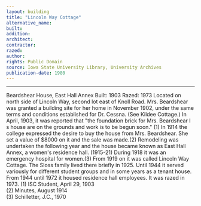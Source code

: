 ```yaml
---
layout: building
title: "Lincoln Way Cottage"
alternative_name: 
built: 
addition:
architect: 
contractor: 
razed: 
author:
rights: Public Domain
source: Iowa State University Library, University Archives
publication-date: 1980 
---
```

---

Beardshear House, East Hall Annex 
Built: 1903 Razed: 1973 
Located on north side of Lincoln Way, second lot east of Knoll 
Road. 
Mrs. Beardshear was granted a building site for her home in November 1902, under the same terms and conditions established for Dr. Cessna. 
(See Kildee Cottage.) 
In April, 1903, it was reported that "the foundation brick for Mrs. Beardshear I s house are on the grounds and work is to be begun soon." (1) 
In 1914 the college expressed the desire to buy the house from Mrs. 
Beardshear. She set a value of $8000 on it and the sale was made.(2) 
Remodeling was undertaken the following year and the house became known as East Hall Annex, a women's residence hall. (1915-21) During 
1918 it was an emergency hospital for women.(3) From 1919 on it was called Lincoln Way Cottage. The Sloss family lived there briefly in 1925. Until 1944 it served variously for different student groups and 
in some years as a tenant house. 
From 1944 until 1972 it housed residence hall employees. It was razed in 1973. 
(1)  ISC Student, April 29,  1903  
(2)  Minutes, August 1914  
(3)  Schilletter, J.C.,  1970
